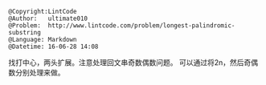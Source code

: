 ```
@Copyright:LintCode
@Author:   ultimate010
@Problem:  http://www.lintcode.com/problem/longest-palindromic-substring
@Language: Markdown
@Datetime: 16-06-28 14:08
```

找打中心，两头扩展。注意处理回文串奇数偶数问题。
可以通过将2n，然后奇偶数分别处理来做。